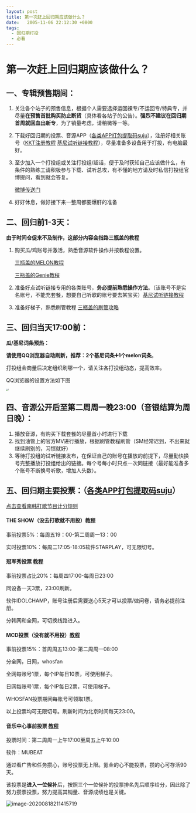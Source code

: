 ```yaml
---
layout: post
title: 第一次赶上回归期应该做什么？
date:   2005-11-06 22:12:30 +0800
tags:
  - 回归期打投
  - 必看
---
```


# 第一次赶上回归期应该做什么？

## 一、专辑预售期间：

1. 关注各个站子的预售信息，根据个人需要选择运回裸专/不运回专/特典专，并尽量**在预售首批购买防止断货**（具体看各站子的公告）。**强烈不建议在回归期首周就回血出新专**，为了销量考虑，请稍微等一等。

2. 下载好回归期的投票、音源APP（[各类APP打包提取码suju](https://pan.baidu.com/s/19xXZmG-SM_nCxp82VkmDlQ)），注册好相关账号（[KKT注册教程](https://plxd1106.gitee.io/2020/08/12/KKT%E6%B3%A8%E5%86%8C%E6%95%99%E7%A8%8B.html)   [基尼试听链接教程](https://plxd1106.gitee.io/2020/08/12/%E5%9F%BA%E5%B0%BC%E8%AF%95%E5%90%AC%E9%93%BE%E6%8E%A5%E6%95%99%E7%A8%8B.html)），尽量准备多设备用于打投，有电脑最好。

3. 至少加入一个打投组或关注打投组/超话，便于及时获知自己应该做什么，有条件的熟练工请积极参与下载、试听总攻，有不懂的地方请及时私信打投组官博提问，看到就会答复。

    [微博传送门](https://weibo.com/u/7328949300)

4. 好好休息，做好接下来一整周都要爆肝的准备



## 二、回归前1-3天：

**由于时间仓促来不及制作，这部分内容会指路三瓶盖的教程**

1. 购买瓜/鸡账号并激活，熟悉音源软件操作并按教程设置。

   [三瓶盖的MELON教程](https://weibo.com/6492162465/IryfA9LDg?filter=hot&root_comment_id=0) 

   [三瓶盖的Genie教程](https://weibo.com/6492162465/Hq6KeEN1i?filter=hot&root_comment_id=0&type=comment#_rnd1597731265825)

2. 准备好点试听链接专用的各类账号，**务必提前熟悉操作方法**。（该账号不是实名账号，不能充套餐，想要自己听歌的账号要去某宝买）[基尼试听链接教程](https://plxd1106.gitee.io/2020/08/12/%E5%9F%BA%E5%B0%BC%E8%AF%95%E5%90%AC%E9%93%BE%E6%8E%A5%E6%95%99%E7%A8%8B.html)

3. 准备好梯子，熟悉刷管教程 [三瓶盖的刷管攻略](https://weibo.com/6492162465/HsTS3g2WG?filter=hot&root_comment_id=0)

## 三、回归当天17:00前：

**瓜/基尼词条预热：**

**请使用QQ浏览器自动刷新，推荐：2个基尼词条➕1个melon词条**。

打投组会商量后决定组织刷哪一个，请关注各打投组动态，提高效率。

QQ浏览器的设置方法如下图

<img src="https://pic-1300267894.cos.ap-nanjing.myqcloud.com/1.jpg" alt="1" style="zoom:33%;" />



## 四、音源公开后至第二周周一晚23:00（音银结算为周日晚）：

1. 播放音源，有购买下载套餐的尽量首小时进行下载
2. 找到油管上的官方MV进行播放，根据刷管教程刷管（SM经常迟到，不出来就继续刷别的，习惯就好）
3. 等待打投组的试听链接发布，在保证自己的账号在播放的前提下，尽量勤快换号完整播放打投组给出的链接。每个号每小时只点一次同链接（最好能准备多个账号不断换号听歌，增加人头数）。

## 五、回归期主要投票：（[各类APP打包提取码suju](https://pan.baidu.com/s/19xXZmG-SM_nCxp82VkmDlQ)）

[点击查看南韩打歌节目计分规则](https://plxd1106.gitee.io/2020/08/10/%E5%8D%97%E9%9F%A9%E6%89%93%E6%AD%8C%E8%8A%82%E7%9B%AE%E8%AE%A1%E5%88%86%E8%A7%84%E5%88%99.html)

#### THE SHOW（没去打歌就不用投）[教程](https://plxd1106.gitee.io/2020/08/12/The-Show-StarPlay%E6%8A%95%E7%A5%A8%E6%95%99%E7%A8%8B.html)

事前投票5%：每周五19：00-第二周周一13：00

实时投票10%：每周二17:05-18:05软件STARPLAY，可无限切号。

#### 冠军秀投票 [教程](https://plxd1106.gitee.io/tech/2020/08/12/%E5%86%A0%E5%86%9B%E7%A7%80%E6%8A%95%E7%A5%A8.html)

事前投票占比20%：每周四17:00-每周日23:00

同设备一天3票，23:00刷新。

软件IDOLCHAMP，账号注册后需要送心5天才可以投票/做问卷，请务必提前注册。

分韩网和全网，可切换线路进入。

#### MCD投票（没有就不用投）[教程](https://plxd1106.gitee.io/tech/2020/08/12/MCD.html)

事前投票15%：首周周五13:00-第二周周一08:00

分全网，日网，whosfan

全网每账号1票，每个IP每日10票，可使用梯子。

日网每账号1票，每个IP每日2票，可使用梯子。

WHOSFAN投票期间每账号可领取1票。

以上投票均可无限切号。刷新时间为北京时间每天23:00。

#### 音乐中心事前投票 [教程](https://plxd1106.gitee.io/tech/2020/08/12/%E9%9F%B3%E4%B9%90%E4%B8%AD%E5%BF%83mubeat%E6%8A%95%E7%A5%A8.html)

投票时间：第二周周一上午17:00至周五上午10:00

软件：MUBEAT

通过看广告和任务攒心，账号投票无上限。氪金的心不能投票，攒的心可存活90天。

该投票是**进入一位候补**后，按照三个一位候补的投票排名先后顺序给分，因此除了努力攒票投票，努力提高其销量、音源成绩也是关键。

![image-20200818211415719](https://pic-1300267894.cos.ap-nanjing.myqcloud.com/image-20200818211415719.png)
